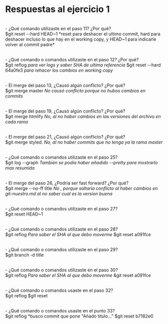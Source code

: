 # Respuestas al ejercicio 1

<br/>- ¿Qué comando utilizaste en el paso 11? ¿Por qué?<br/>
$git reset --hard HEAD~1
*reset para deshacer el ultimo commit, hard para deshacer incluso lo que hay en el working copy, y HEAD~1 para indicarle volver al commit padre*

<br/>- ¿Qué comando o comandos utilizaste en el paso 12? ¿Por qué?<br/>
$git reflog			*para ver logs y saber SHA de ultima referencia*
$git reset --hard 64a0fe3	*para rehacer los cambios en working copy*

<br/>- El merge del paso 13, ¿Causó algún conflicto? ¿Por qué?<br/>
$git merge master		*No causó conflicto porque no hubos cambios en commits*

<br/>- El merge del paso 19, ¿Causó algún conflicto? ¿Por qué?<br/>
$git merge htmlify		*No, al no haber cambios en las versiones del archivo en cada rama*

<br/>- El merge del paso 21, ¿Causó algún conflicto? ¿Por qué?<br/>
$git merge styled. 		*No, al no haber commits que no tenga ya la rama master*

<br/>- ¿Qué comando o comandos utilizaste en el paso 25?<br/>
$git log --graph		*También se podia haber añadido --pretty para mostrarlo mas resumido*

<br/>- El merge del paso 26, ¿Podría ser fast forward? ¿Por qué?<br/>
$git merge --no-ff title	*No , porque saltaria conflicto al haber cambios en git-nuestro.md al no saber cual es la version buena*

<br/>- ¿Qué comando o comandos utilizaste en el paso 27?<br/>
$git reset HEAD~1

<br/>- ¿Qué comando o comandos utilizaste en el paso 28?<br/>
$git reflog			*Para saber el SHA al que debo moverme*
$git reset a091fce

<br/>- ¿Qué comando o comandos utilizaste en el paso 29?<br/>
$git branch -d title

<br/>- ¿Qué comando o comandos utilizaste en el paso 30?<br/>
$git reflog			*Para saber el SHA al que debo moverme*
&git reset a091fce

<br/>- ¿Qué comando o comandos usaste en el paso 32?<br/>
$git reflog
$git reset

<br/>- ¿Qué comando o comandos usaste en el punto 33?<br/>
$git reflog			*busco commit que pone "Añado titulo..."
$git reset b7182e0
